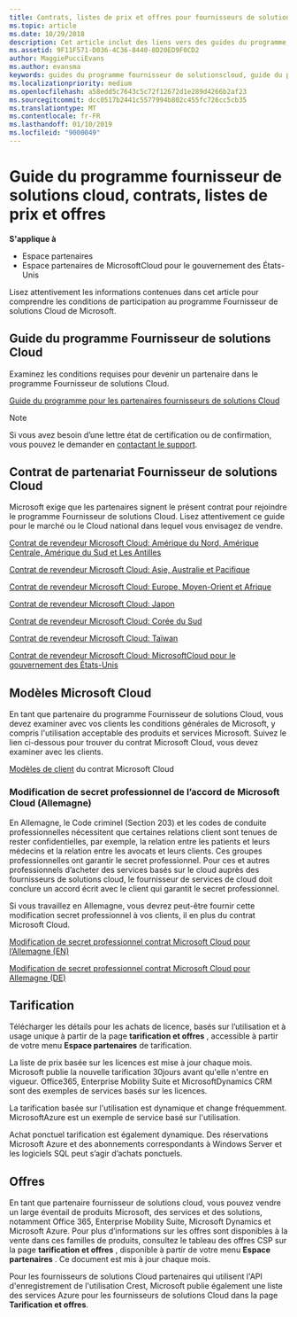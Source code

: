 ```yaml
---
title: Contrats, listes de prix et offres pour fournisseurs de solutions Cloud | Espace partenaires
ms.topic: article
ms.date: 10/29/2018
description: Cet article inclut des liens vers des guides du programme, des contrats de partenariat, des contrats client, des listes de prix et des offres pour fournisseurs de solutions Cloud.
ms.assetid: 9F11F571-D036-4C36-8440-8D20ED9F0CD2
author: MaggiePucciEvans
ms.author: evansma
keywords: guides du programme fournisseur de solutionscloud, guide du programme, contrats de partenariat, contrat client, listes de prix, offres
ms.localizationpriority: medium
ms.openlocfilehash: a58edd5c7643c5c72f12672d1e289d4266b2af23
ms.sourcegitcommit: dcc0517b2441c5577994b802c455fc726cc5cb35
ms.translationtype: MT
ms.contentlocale: fr-FR
ms.lasthandoff: 01/10/2019
ms.locfileid: "9000049"
---
```

# <a name="cloud-solution-provider-program-guide-agreements-price-lists-and-offers"></a>Guide du programme fournisseur de solutions cloud, contrats, listes de prix et offres

**S'applique à**

-  Espace partenaires
-  Espace partenaires de MicrosoftCloud pour le gouvernement des États-Unis


Lisez attentivement les informations contenues dans cet article pour comprendre les conditions de participation au programme Fournisseur de solutions Cloud de Microsoft. 

## <a name="cloud-solution-provider-program-guide"></a>Guide du programme Fournisseur de solutions Cloud


Examinez les conditions requises pour devenir un partenaire dans le programme Fournisseur de solutions Cloud.

[Guide du programme pour les partenaires fournisseurs de solutions Cloud](http://go.microsoft.com/fwlink/p/?LinkId=617100)

>[!Note]
>Si vous avez besoin d’une lettre état de certification ou de confirmation, vous pouvez le demander en [contactant le support](https://partner.microsoft.com/pcv/servicerequests/create).

## <a name="cloud-solution-provider-partner-agreement"></a>Contrat de partenariat Fournisseur de solutions Cloud

Microsoft exige que les partenaires signent le présent contrat pour rejoindre le programme Fournisseur de solutions Cloud. Lisez attentivement ce guide pour le marché ou le Cloud national dans lequel vous envisagez de vendre.

[Contrat de revendeur Microsoft Cloud: Amérique du Nord, Amérique Centrale, Amérique du Sud et Les Antilles](http://download.microsoft.com/download/2/C/8/2C8CAC17-FCE7-4F51-9556-4D77C7022DF5/MCRA2018_AOC_ENG_Sep2018_CR.pdf)

[Contrat de revendeur Microsoft Cloud: Asie, Australie et Pacifique](http://download.microsoft.com/download/2/C/8/2C8CAC17-FCE7-4F51-9556-4D77C7022DF5/MCRA2018_APOC_ENG_Sep2018_CR.pdf)

[Contrat de revendeur Microsoft Cloud: Europe, Moyen-Orient et Afrique](http://download.microsoft.com/download/2/C/8/2C8CAC17-FCE7-4F51-9556-4D77C7022DF5/MCRA2018_EOC_ENG_Sep2018_CR.pdf)

[Contrat de revendeur Microsoft Cloud: Japon](http://download.microsoft.com/download/2/C/8/2C8CAC17-FCE7-4F51-9556-4D77C7022DF5/MCRA2018_JPN_ENG_Sep2018_CR.pdf)

[Contrat de revendeur Microsoft Cloud: Corée du Sud](http://download.microsoft.com/download/2/C/8/2C8CAC17-FCE7-4F51-9556-4D77C7022DF5/MCRA2018_KOR_ENG_Sep2018_CR.pdf)

[Contrat de revendeur Microsoft Cloud: Taïwan](http://download.microsoft.com/download/2/C/8/2C8CAC17-FCE7-4F51-9556-4D77C7022DF5/MCRA2018_TAI_ENG_Sep2018_CR.pdf)

[Contrat de revendeur Microsoft Cloud: MicrosoftCloud pour le gouvernement des États-Unis](http://download.microsoft.com/download/2/C/8/2C8CAC17-FCE7-4F51-9556-4D77C7022DF5/MCRA2018_AOC_USGCC_ENG_Sep2018_CR.pdf)


## <a name="microsoft-cloud-agreement-templates"></a>Modèles Microsoft Cloud

En tant que partenaire du programme Fournisseur de solutions Cloud, vous devez examiner avec vos clients les conditions générales de Microsoft, y compris l'utilisation acceptable des produits et services Microsoft. Suivez le lien ci-dessous pour trouver du contrat Microsoft Cloud, vous devez examiner avec les clients. 

[Modèles de client](agreements.md) du contrat Microsoft Cloud

### <a name="professional-secrecy-amendment-to-the-microsoft-cloud-agreement-germany"></a>Modification de secret professionnel de l’accord de Microsoft Cloud (Allemagne)

En Allemagne, le Code criminel (Section 203) et les codes de conduite professionnelles nécessitent que certaines relations client sont tenues de rester confidentielles, par exemple, la relation entre les patients et leurs médecins et la relation entre les avocats et leurs clients. Ces groupes professionnelles ont garantir le secret professionnel. Pour ces et autres professionnels d’acheter des services basés sur le cloud auprès des fournisseurs de solutions cloud, le fournisseur de services de cloud doit conclure un accord écrit avec le client qui garantit le secret professionnel. 

Si vous travaillez en Allemagne, vous devrez peut-être fournir cette modification secret professionnel à vos clients, il en plus du contrat Microsoft Cloud.

[Modification de secret professionnel contrat Microsoft Cloud pour l’Allemagne (EN)](https://go.microsoft.com/fwlink/?linkid=2030827&clcid=0x409)

[Modification de secret professionnel contrat Microsoft Cloud pour Allemagne (DE)](https://go.microsoft.com/fwlink/?linkid=2030827&clcid=0x407)


## <a name="pricing"></a>Tarification


Télécharger les détails pour les achats de licence, basés sur l’utilisation et à usage unique à partir de la page **tarification et offres** , accessible à partir de votre menu **Espace partenaires** de tarification. 

La liste de prix basée sur les licences est mise à jour chaque mois. Microsoft publie la nouvelle tarification 30jours avant qu'elle n'entre en vigueur. Office365, Enterprise Mobility Suite et MicrosoftDynamics CRM sont des exemples de services basés sur les licences. 

La tarification basée sur l'utilisation est dynamique et change fréquemment. MicrosoftAzure est un exemple de service basé sur l'utilisation.

Achat ponctuel tarification est également dynamique. Des réservations Microsoft Azure et des abonnements correspondants à Windows Server et les logiciels SQL peut s’agir d’achats ponctuels. 


## <a name="offers"></a>Offres


En tant que partenaire fournisseur de solutions cloud, vous pouvez vendre un large éventail de produits Microsoft, des services et des solutions, notamment Office 365, Enterprise Mobility Suite, Microsoft Dynamics et Microsoft Azure. Pour plus d’informations sur les offres sont disponibles à la vente dans ces familles de produits, consultez le tableau des offres CSP sur la page **tarification et offres** , disponible à partir de votre menu **Espace partenaires** . Ce document est mis à jour chaque mois.

Pour les fournisseurs de solutions Cloud partenaires qui utilisent l'API d'enregistrement de l'utilisation Crest, Microsoft publie également une liste des services Azure pour les fournisseurs de solutions Cloud dans la page **Tarification et offres**.



